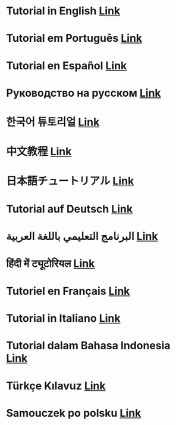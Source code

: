 # Tutorial in English [Link](https://github.com/ils94/TailsOSBitcoinColdWallet/blob/main/Languages/English.md)
# Tutorial em Português [Link](https://github.com/ils94/TailsOSBitcoinColdWallet/blob/main/Languages/Portugues.md)
# Tutorial en Español [Link](https://github.com/ils94/TailsOSBitcoinColdWallet/blob/main/Languages/Español.md)
# Руководство на русском [Link](https://github.com/ils94/TailsOSBitcoinColdWallet/blob/main/Languages/Russian.md)
# 한국어 튜토리얼 [Link](https://github.com/ils94/TailsOSBitcoinColdWallet/blob/main/Languages/Korean.md)
# 中文教程 [Link](https://github.com/ils94/TailsOSBitcoinColdWallet/blob/main/Languages/Chinese.md)
# 日本語チュートリアル [Link](https://github.com/ils94/TailsOSBitcoinColdWallet/blob/main/Languages/Japonese.md)
# Tutorial auf Deutsch [Link](https://github.com/ils94/TailsOSBitcoinColdWallet/blob/main/Languages/Deutsch.md)
# البرنامج التعليمي باللغة العربية [Link](https://github.com/ils94/TailsOSBitcoinColdWallet/blob/main/Languages/Arabic.md)
# हिंदी में ट्यूटोरियल [Link](https://github.com/ils94/TailsOSBitcoinColdWallet/blob/main/Languages/Hindi.md)
# Tutoriel en Français [Link](https://github.com/ils94/TailsOSBitcoinColdWallet/blob/main/Languages/French.md)
# Tutorial in Italiano [Link](https://github.com/ils94/TailsOSBitcoinColdWallet/blob/main/Languages/Italian.md)
# Tutorial dalam Bahasa Indonesia [Link](https://github.com/ils94/TailsOSBitcoinColdWallet/blob/main/Languages/Indonesian.md)
# Türkçe Kılavuz [Link](https://github.com/ils94/TailsOSBitcoinColdWallet/blob/main/Languages/Turkish.md)
# Samouczek po polsku [Link](https://github.com/ils94/TailsOSBitcoinColdWallet/blob/main/Languages/Polish.md)
